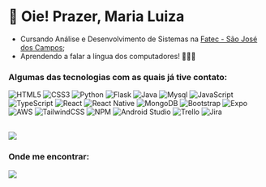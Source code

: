# 💌 Oie! Prazer, Maria Luiza

- Cursando Análise e Desenvolvimento de Sistemas na [Fatec - São José dos Campos](https://fatecsjc-prd.azurewebsites.net/);
- Aprendendo a falar a língua dos computadores! 👩🏻‍💻

### Algumas das tecnologias com as quais já tive contato:
![HTML5](https://img.shields.io/badge/html5-d3d3d3.svg?style=for-the-badge&logo=html5&logoColor=black)
![CSS3](https://img.shields.io/badge/css3-d3d3d3.svg?style=for-the-badge&logo=css3&logoColor=black)
![Python](https://img.shields.io/badge/python-d3d3d3.svg?style=for-the-badge&logo=python&logoColor=black)
![Flask](https://img.shields.io/badge/flask-d3d3d3.svg?style=for-the-badge&logo=flask&logoColor=black)
![Java](https://img.shields.io/badge/Java-d3d3d3.svg?style=for-the-badge&logo=openjdk&logoColor=black)
![Mysql](https://img.shields.io/badge/mysql-d3d3d3.svg?style=for-the-badge&logo=mysql&logoColor=black)
![JavaScript](https://img.shields.io/badge/javascript-d3d3d3.svg?style=for-the-badge&logo=javascript&logoColor=black)
![TypeScript](https://img.shields.io/badge/typescript-d3d3d3.svg?style=for-the-badge&logo=typescript&logoColor=black)
![React](https://img.shields.io/badge/react-d3d3d3.svg?style=for-the-badge&logo=react&logoColor=black)
![React Native](https://img.shields.io/badge/react_native-d3d3d3.svg?style=for-the-badge&logo=react&logoColor=black)
![MongoDB](https://img.shields.io/badge/mongodb-d3d3d3.svg?style=for-the-badge&logo=mongodb&logoColor=black)
![Bootstrap](https://img.shields.io/badge/bootstrap-d3d3d3.svg?style=for-the-badge&logo=bootstrap&logoColor=black)
![Expo](https://img.shields.io/badge/expo-d3d3d3?style=for-the-badge&logo=expo&logoColor=black)
![AWS](https://img.shields.io/badge/aws-d3d3d3.svg?style=for-the-badge&logo=aws&logoColor=black)
![TailwindCSS](https://img.shields.io/badge/tailwindcss-d3d3d3.svg?style=for-the-badge&logo=tailwind-css&logoColor=black)
![NPM](https://img.shields.io/badge/NPM-d3d3d3.svg?style=for-the-badge&logo=npm&logoColor=black)
![Android Studio](https://img.shields.io/badge/Android%20Studio-d3d3d3.svg?style=for-the-badge&logo=android-studio&logoColor=black)
![Trello](https://img.shields.io/badge/trello-d3d3d3.svg?style=for-the-badge&logo=trello&logoColor=black)
![Jira](https://img.shields.io/badge/jira-d3d3d3.svg?style=for-the-badge&logo=jira&logoColor=black)

</br>
<img src="https://github-readme-stats.vercel.app/api/top-langs/?username=mluizaguedes&layout=compact&title_color=000000&text_color=000000&bg_color=default&border_color=d3d3d3" />

### Onde me encontrar:

 <a href="https://www.linkedin.com/in/mluizaguedes" target="_blank"><img src="https://img.shields.io/badge/-LinkedIn-%230077B5?style=for-the-badge&logo=linkedin&logoColor=white" target="_blank"></a> 
